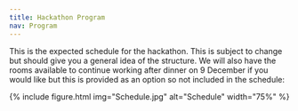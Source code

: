 ```yaml
---
title: Hackathon Program
nav: Program
---
```


This is the expected schedule for the hackathon. This is subject to change but should give you a general idea of the structure. We will also have the rooms available to continue working after dinner on 9 December if you would like but this is provided as an option so not included in the schedule:

{% include figure.html img="Schedule.jpg" alt="Schedule" width="75%" %}


